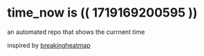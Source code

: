 # time_now is (( 1719169200595 ))

an automated repo that shows the currnent time

inspired by [breakingheatmap](https://github.com/breakingheatmap/breakingheatmap)